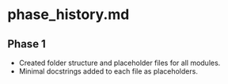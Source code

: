 # phase_history.md

## Phase 1
- Created folder structure and placeholder files for all modules.
- Minimal docstrings added to each file as placeholders.
